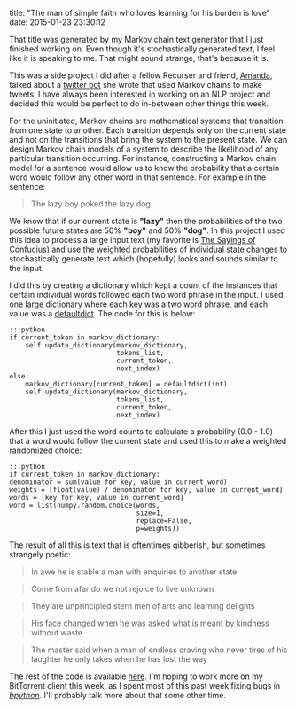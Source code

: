 title: "The man of simple faith who loves learning for his burden is love"
date: 2015-01-23 23:30:12

That title was generated by my Markov chain text generator that I just finished working on. Even though it's stochastically generated text, I feel like it is speaking to me. That might sound strange, that's because it is.

This was a side project I did after a fellow Recurser and friend, [Amanda][Amanda], talked about a [twitter bot][twitter bot] she wrote that used Markov chains to make tweets. I have always been interested in working on an NLP project and decided this would be perfect to do in-between other things this week.

For the uninitiated, Markov chains are mathematical systems that transition from one state to another. Each transition depends only on the current state and not on the transitions that bring the system to the present state. We can design Markov chain models of a system to describe the likelihood of any particular transition occurring. For instance, constructing a Markov chain model for a sentence would allow us to know the probability that a certain word would follow any other word in that sentence. For example in the sentence:

>The lazy boy poked the lazy dog

We know that if our current state is **"lazy"** then the probabilities of the two possible future states are 50% **"boy"** and 50% **"dog"**. In this project I used this idea to process a large input text (my favorite is [The Sayings of Confucius][The Sayings of Confucius]) and use the weighted probabilities of individual state changes to stochastically generate text which (hopefully) looks and sounds similar to the input.

I did this by creating a dictionary which kept a count of the instances that certain individual words followed each two word phrase in the input. I used one large dictionary where each key was a two word phrase, and each value was a [defaultdict][defaultdict]. The code for this is below:

    :::python
    if current_token in markov_dictionary:
        self.update_dictionary(markov_dictionary,
                               tokens_list,
                               current_token,
                               next_index)
    else:
        markov_dictionary[current_token] = defaultdict(int)
        self.update_dictionary(markov_dictionary,
                               tokens_list,
                               current_token,
                               next_index)

After this I just used the word counts to calculate a probability (0.0 - 1.0) that a word would follow the current state and used this to make a weighted randomized choice:

    :::python
    if current_token in markov_dictionary:
    denominator = sum(value for key, value in current_word)
    weights = [float(value) / denominator for key, value in current_word]
    words = [key for key, value in current_word]
    word = list(numpy.random.choice(words,
                                    size=1,
                                    replace=False,
                                    p=weights))

The result of all this is text that is oftentimes gibberish, but sometimes strangely poetic:

>In awe he is stable a man with enquiries to another state

>Come from afar do we not rejoice to live unknown

>They are unprincipled stern men of arts and learning delights

>His face changed when he was asked what is meant by kindness without waste

>The master said when a man of endless craving who never tires of his laughter he only takes when he has lost the way

The rest of the code is available [here][here]. I'm hoping to work more on my BitTorrent client this week, as I spent most of this past week fixing bugs in [*bpython*][bpython]. I'll probably talk more about that some other time.

[Amanda]: https://github.com/amandapickering
[twitter bot]: https://twitter.com/milton_bot
[The Sayings of Confucius]: https://www.gutenberg.org/ebooks/24055
[defaultdict]: https://docs.python.org/2/library/collections.html#collections.defaultdict
[here]: https://github.com/keyanp/MarkovGen
[bpython]: http://www.bpython-interpreter.org/
